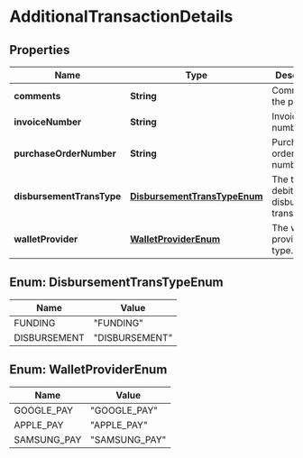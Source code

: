 
# AdditionalTransactionDetails

## Properties
Name | Type | Description | Notes
------------ | ------------- | ------------- | -------------
**comments** | **String** | Comment for the payment. |  [optional]
**invoiceNumber** | **String** | Invoice number. |  [optional]
**purchaseOrderNumber** | **String** | Purchase order number. |  [optional]
**disbursementTransType** | [**DisbursementTransTypeEnum**](#DisbursementTransTypeEnum) | The type of debit disbursement transaction. |  [optional]
**walletProvider** | [**WalletProviderEnum**](#WalletProviderEnum) | The wallet provider type. |  [optional]


<a name="DisbursementTransTypeEnum"></a>
## Enum: DisbursementTransTypeEnum
Name | Value
---- | -----
FUNDING | &quot;FUNDING&quot;
DISBURSEMENT | &quot;DISBURSEMENT&quot;


<a name="WalletProviderEnum"></a>
## Enum: WalletProviderEnum
Name | Value
---- | -----
GOOGLE_PAY | &quot;GOOGLE_PAY&quot;
APPLE_PAY | &quot;APPLE_PAY&quot;
SAMSUNG_PAY | &quot;SAMSUNG_PAY&quot;



